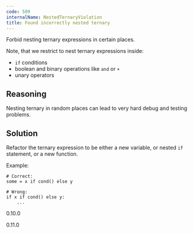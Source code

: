 ```yaml
---
code: 509
internalName: NestedTernaryViolation
title: Found incorrectly nested ternary
---
```


Forbid nesting ternary expressions in certain places.

Note, that we restrict to nest ternary expressions inside:

  - `if` conditions
  - boolean and binary operations like `and` or `+`
  - unary operators

<!-- end list -->

## Reasoning
Nesting ternary in random places can lead to very hard debug and
testing problems.

## Solution
Refactor the ternary expression to be either a new variable, or
nested `if` statement, or a new function.

Example:

    # Correct:
    some = x if cond() else y
    
    # Wrong:
    if x if cond() else y:
        ...

<div class="versionadded">

0.10.0

</div>

<div class="versionchanged">

0.11.0

</div>